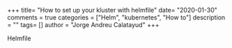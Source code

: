 +++
title= "How to set up your kluster with helmfile"
date= "2020-01-30"
comments = true
categories = ["Helm", "kubernetes", "How to"]
description = ""
tags= []
author = "Jorge Andreu Calatayud"
+++

Helmfile
